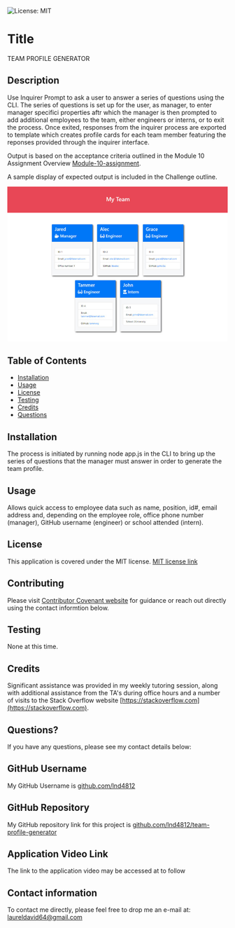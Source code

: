 

![License: MIT](https://img.shields.io/badge/License-MIT-yellow.svg)

# Title

TEAM PROFILE GENERATOR

## Description

Use Inquirer Prompt to ask a user to answer a series of questions using the CLI.  The series of questions is set up for the user, as manager, to enter manager specifici properties aftr which the manager is then prompted to add additional employees to the team, either engineers or interns, or to exit the process.  Once exited, responses from the inquirer process are exported to template which creates profile cards for each team member featuring the reponses provided through the inquirer interface.

Output is based on the acceptance criteria outlined in the Module 10 Assignment Overview [Module-10-assignment](https://courses.bootcampspot.com/courses/1181/assignments/23350?module_item_id=463364).

A sample display of expected output is included in the Challenge outline.

![example](src/10-object-oriented-programming-homework-demo.png)

## Table of Contents

* [Installation](#installation)
* [Usage](#usage)
* [License](#license)
* [Testing](#testing)
* [Credits](#credits)
* [Questions](#questions)

## Installation

The process is initiated by running node app.js in the CLI to bring up the series of questions that the manager must answer in order to generate the team profile.  

## Usage

Allows quick access to employee data such as name, position, id#, email address and, depending on the employee role, office phone number (manager), GitHub username (engineer) or school attended (intern).

## License

This application is covered under the MIT license.  [MIT license link](https://choosealicense.com/licenses/mit/)

## Contributing

Please visit [Contributor Covenant website](https://contributor-covenant.org) for guidance or reach out directly using the contact informtion below.

## Testing

None at this time.

## Credits

Significant assistance was provided in my weekly tutoring session, along with additional assistance from the TA's during office hours and a number of visits to the Stack Overflow website [https://stackoverflow.com](https://stackoverflow.com).

## Questions?

If you have any questions, please see my contact details below:

## GitHub Username

My GitHub Username is [github.com/lnd4812](https://github.com/lnd4812)

## GitHub Repository

My GitHub repository link for this project is [github.com/lnd4812/team-profile-generator](https://github.com/lnd4812/team-profile-generator)

## Application Video Link

The link to the application video may be accessed at to follow

## Contact information

To contact me directly, please feel free to drop me an e-mail at: <a hef="mailto:laureldavid64@gmail.com">laureldavid64@gmail.com</a>
